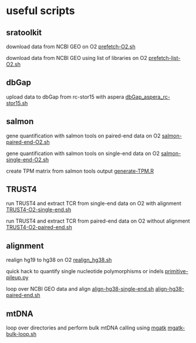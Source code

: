 # useful scripts 

## sratoolkit

download data from NCBI GEO on O2 [prefetch-O2.sh](scripts/prefetch-O2.sh)

download data from NCBI GEO using list of libraries on O2 [prefetch-list-O2.sh](scripts/prefetch-list-O2.sh)

## dbGap

upload data to dbGap from rc-stor15 with aspera [dbGap_aspera_rc-stor15.sh](scripts/dbGap_aspera_rc-stor15.sh)

## salmon 

gene quantification with salmon tools on paired-end data on O2 [salmon-paired-end-O2.sh](scripts/salmon-paired-end-O2.sh)

gene quantification with salmon tools on single-end data on O2 [salmon-single-end-O2.sh](scripts/salmon-single-end-O2.sh)

create TPM matrix from salmon tools output [generate-TPM.R](scripts/generate-TPM.R)

## TRUST4

run TRUST4 and extract TCR from single-end data on O2 with alignment [TRUST4-O2-single-end.sh](scripts/TRUST4-O2-single-end.sh)

run TRUST4 and extract TCR from paired-end data on O2 without alignment [TRUST4-O2-paired-end.sh](scripts/TRUST4-O2.sh)

## alignment

realign hg19 to hg38 on O2 [realign_hg38.sh](scripts/realign_hg38.sh)

quick hack to quantify single nucleotide polymorphisms or indels [primitive-pileup.py](scripts/primitive-pileup.py)

loop over NCBI GEO data and align [align-hg38-single-end.sh](scripts/align-hg38-single-end.sh) [align-hg38-paired-end.sh](scripts/align-hg38-paired-end.sh) 

## mtDNA

loop over directories and perform bulk mtDNA calling using [mgatk](https://github.com/caleblareau/mgatk) [mgatk-bulk-loop.sh](scripts/mgatk-bulk-loop.sh)
